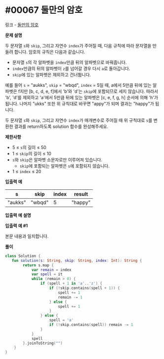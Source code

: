 # #00067 둘만의 암호

링크 - [둘만의 암호](https://school.programmers.co.kr/learn/courses/30/lessons/155652)

**문제 설명**

두 문자열 `s`와 `skip`, 그리고 자연수 `index`가 주어질 때, 다음 규칙에 따라 문자열을 만들려 합니다. 암호의 규칙은 다음과 같습니다.

- 문자열 `s`의 각 알파벳을 `index`만큼 뒤의 알파벳으로 바꿔줍니다.
- `index`만큼의 뒤의 알파벳이 `z`를 넘어갈 경우 다시 `a`로 돌아갑니다.
- `skip`에 있는 알파벳은 제외하고 건너뜁니다.

예를 들어 `s` = "aukks", `skip` = "wbqd", `index` = 5일 때, a에서 5만큼 뒤에 있는 알파벳은 f지만 [b, c, d, e, f]에서 'b'와 'd'는 `skip`에 포함되므로 세지 않습니다. 따라서 'b', 'd'를 제외하고 'a'에서 5만큼 뒤에 있는 알파벳은 [c, e, f, g, h] 순서에 의해 'h'가 됩니다. 나머지 "ukks" 또한 위 규칙대로 바꾸면 "appy"가 되며 결과는 "happy"가 됩니다.

두 문자열 `s`와 `skip`, 그리고 자연수 `index`가 매개변수로 주어질 때 위 규칙대로 `s`를 변환한 결과를 return하도록 solution 함수를 완성해주세요.

****제한사항****

- 5 ≤ `s`의 길이 ≤ 50
- 1 ≤ `skip`의 길이 ≤ 10
- `s`와 `skip`은 알파벳 소문자로만 이루어져 있습니다.
    - `skip`에 포함되는 알파벳은 `s`에 포함되지 않습니다.
- 1 ≤ `index` ≤ 20

****입출력 예****

| s | skip | index | result |
| --- | --- | --- | --- |
| "aukks" | "wbqd" | 5 | "happy" |

****입출력 예 설명****

****입출력 예 #1****

본문 내용과 일치합니다.

**풀이**

```kotlin
class Solution {
   fun solution(s: String, skip: String, index: Int): String {
        return s.map {
            var remain = index
            var spell = it
            while (remain > 0) {
                if (spell + 1 in 'a'..'z') {
                    if (!skip.contains(spell + 1)) {
                        spell += 1
                        remain -= 1
                    } else {
                        spell += 1
                    }
                } else {
                    spell = 'a'
                    if (!skip.contains(spell)) remain -= 1
                }
            }
            spell
        }.joinToString("")
    }
}
```